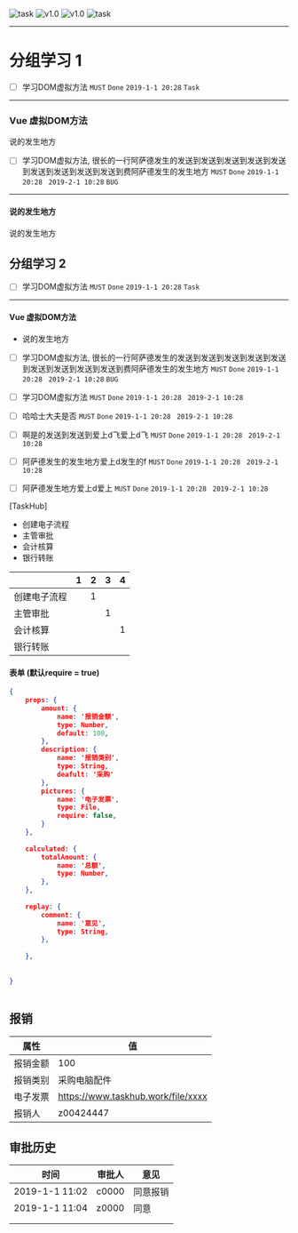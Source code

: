 ![task](https://img.shields.io/badge/type-task-yellow.svg) ![v1.0](https://img.shields.io/badge/version-1.0-green.svg) ![v1.0](https://img.shields.io/badge/state-done-blue.svg) ![task](https://img.shields.io/badge/type-task-yellow.svg)

------------------





# 分组学习 1 

- [ ] 学习DOM虚拟方法 `MUST` `Done` `2019-1-1 20:28` `Task`
---
### Vue 虚拟DOM方法
说的发生地方








- [ ] 学习DOM虚拟方法, 很长的一行阿萨德发生的发送到发送到发送到发送到发送到发送到发送到发送到发送到费阿萨德发生的发生地方 `MUST` `Done` `2019-1-1 20:28` ` 2019-2-1 10:28` `BUG`


---





#### 说的发生地方

说的发生地方






## 分组学习 2

- [ ] 学习DOM虚拟方法 `MUST` `Done` `2019-1-1 20:28` `Task`
---
#### Vue 虚拟DOM方法

- 说的发生地方







- [ ] 学习DOM虚拟方法, 很长的一行阿萨德发生的发送到发送到发送到发送到发送到发送到发送到发送到发送到费阿萨德发生的发生地方 `MUST` `Done` `2019-1-1 20:28` ` 2019-2-1 10:28` `BUG`   
- [ ] 学习DOM虚拟方法 `MUST` `Done` `2019-1-1 20:28` ` 2019-2-1 10:28`    
- [ ] 哈哈士大夫是否 `MUST` `Done` `2019-1-1 20:28` ` 2019-2-1 10:28`    
- [ ] 啊是的发送到发送到爱上d飞爱上d飞 `MUST` `Done` `2019-1-1 20:28` ` 2019-2-1 10:28`    
- [ ] 阿萨德发生的发生地方爱上d发生的f `MUST` `Done` `2019-1-1 20:28` ` 2019-2-1 10:28`    
- [ ] 阿萨德发生地方爱上d爱上 `MUST` `Done` `2019-1-1 20:28` ` 2019-2-1 10:28`    






[TaskHub] 

* 创建电子流程
* 主管审批
* 会计核算
* 银行转账



|              |  1   |  2   |  3   |  4   |
| ------------ | :--: | :--: | :--: | :--: |
| 创建电子流程 |      |  1   |      |      |
| 主管审批     |      |      |  1   |      |
| 会计核算     |      |      |      |  1   |
| 银行转账     |      |      |      |      |



#### 表单 (默认require = true)

```json
{
    props: {
        amount: {
            name: '报销金额',
            type: Number,
            default: 100,
        },
        description: {
            name: '报销类别',
            type: String,
            deafult: '采购'
        },
        pictures: {
            name: '电子发票',
            type: File,
            require: false,
        }
    },
    
    calculated: {
        totalAmount: {
            name: '总额',
            type: Number,
        },
    },
    
    replay: {
        comment: {
            name: '意见',
            type: String,
        },
        
    },
    
    
}



```



## 报销

| 属性     | 值                                 |
| -------- | ---------------------------------- |
| 报销金额 | 100                                |
| 报销类别 | 采购电脑配件                       |
| 电子发票 | https://www.taskhub.work/file/xxxx |
| 报销人   | z00424447                          |



## 审批历史

| 时间           | 审批人 | 意见     |
| -------------- | ------ | -------- |
| 2019-1-1 11:02 | c0000  | 同意报销 |
| 2019-1-1 11:04 | z0000  | 同意     |
|                |        |          |
|                |        |          |






